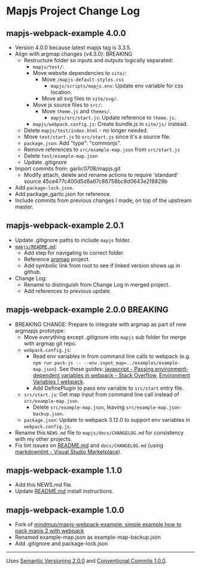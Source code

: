 # Mapjs Project Change Log

## mapjs-webpack-example 4.0.0

- Version 4.0.0 because latest mapjs tag is 3.3.5.
- Align with argmap changes (v4.3.0): BREAKING
  - Restructure folder so inputs and outputs logically separated:
    - `mapjs/test/`:
    - Move website dependencies to `site/`:
      - Move `/mapjs-default-styles.css`
        - `mapjs/scripts/mapjs.env`: Update env variable for css location.
      - Move all svg files to `site/svg/`.
    - Move js source files to `src/`:
      - Move `theme.js` and `themes/`.
        - `mapjs/src/start.js`: Update reference to `theme.js`.
    - `mapjs/webpack.config.js`: Create bundle.js in `site/js/` instead.
  - Delete `mapjs/test/index.html` - no longer needed.
  - Move `test/start.js` to `src/start.js` since it's a source file.
  - `package.json`: Add  "type": "commonjs".
  - Remove references to `src/example-map.json` from `src/start.js`
  - Delete `test/example-map.json`
  - Update .gitignore
- Import commits from: garlic0708/mapjs.git
  - Modify attach, delete and rename actions to require 'standard' source
    45ce477c400d5d8a67c86758bc8d0643e2f8828b
- Add `package-lock.json`.
- Add package_garlic.json for reference.
- Include commits from previous changes I made, on top of the upstream master.

## mapjs-webpack-example 2.0.1

- Update .gitignore paths to include `mapjs` folder.
- [`mapjs/README.md`](../README.md):
  - Add step for navigating to correct folder.
  - Reference [argmap](https://github.com/s6mike/argmap/tree/master) project.
  - Add symbolic link from root to see if linked version shows up in github.
- Change Log:
  - Rename to distinguish from Change Log in merged project.
  - Add references to previous update.

## mapjs-webpack-example 2.0.0 BREAKING

- BREAKING CHANGE: Prepare to integrate with argmap as part of new argmapjs prototype:
  - Move everything except .gitignore into `mapjs` sub folder for merge with argmap git repo.
  - `webpack.config.js`:
    - Read env variables in from command line calls to webpack (e.g. `npm run pack-js -- --env.input_map=../examples/example-map.json`).
        See these guides: [javascript - Passing environment-dependent variables in webpack - Stack Overflow](https://stackoverflow.com/questions/30030031/passing-environment-dependent-variables-in-webpack), [Environment Variables | webpack](https://webpack.js.org/guides/environment-variables/).
    - Add DefinePlugin to pass env variable to `src/start` entry file.
  - `src/start.js`: Get map input from command line call instead of `src/example-map.json`.
    - Delete `src/example-map.json`, leaving `src/example-map.json-backup.json`.
  - `package.json`: Update to webpack 3.12.0 to support env variables in `webpack.config.js`.
- Rename this `NEWS.md` file to `mapjs/docs/CHANGELOG.md` for consistency with my other projects.
- Fix lint issues on [README.md](../README) and `docs/CHANGELOG.md` (using [markdownlint - Visual Studio Marketplace](https://marketplace.visualstudio.com/items?itemName=DavidAnson.vscode-markdownlint)).

## mapjs-webpack-example 1.1.0

- Add this NEWS.md file.
- Update [README.md](../README) install instructions.

## mapjs-webpack-example 1.0.0

- Fork of [mindmup/mapjs-webpack-example: simple example how to pack mapjs 2 with webpack](https://github.com/mindmup/mapjs-webpack-example)
- Renamed example-map.json as example-map-backup.json
- Add .gitignore and package-lock.json

----------------

Uses [Semantic Versioning 2.0.0](https://semver.org/) and [Conventional Commits 1.0.0](https://www.conventionalcommits.org/en/v1.0.0/).
